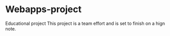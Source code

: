 # Webapps-project
Educational project
 This project is a team effort and is set to finish on a hign note.
